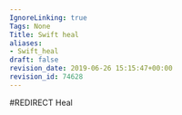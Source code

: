 ```yaml
---
IgnoreLinking: true
Tags: None
Title: Swift heal
aliases:
- Swift_heal
draft: false
revision_date: 2019-06-26 15:15:47+00:00
revision_id: 74628
---
```


#REDIRECT Heal